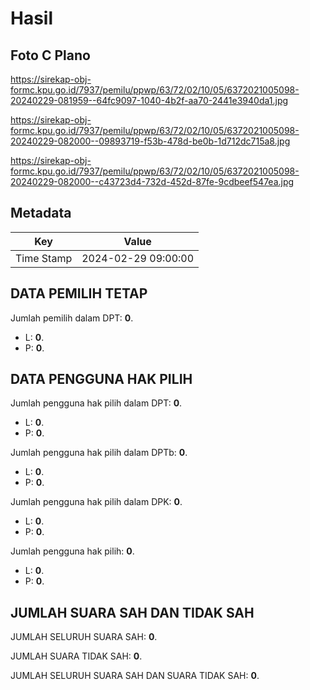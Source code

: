 # Hasil

## Foto C Plano

https://sirekap-obj-formc.kpu.go.id/7937/pemilu/ppwp/63/72/02/10/05/6372021005098-20240229-081959--64fc9097-1040-4b2f-aa70-2441e3940da1.jpg

https://sirekap-obj-formc.kpu.go.id/7937/pemilu/ppwp/63/72/02/10/05/6372021005098-20240229-082000--09893719-f53b-478d-be0b-1d712dc715a8.jpg

https://sirekap-obj-formc.kpu.go.id/7937/pemilu/ppwp/63/72/02/10/05/6372021005098-20240229-082000--c43723d4-732d-452d-87fe-9cdbeef547ea.jpg


## Metadata

| Key        | Value               |
| ---------- | ------------------- |
| Time Stamp | 2024-02-29 09:00:00 |


## DATA PEMILIH TETAP

Jumlah pemilih dalam DPT: **0**.
 * L: **0**.
 * P: **0**.

## DATA PENGGUNA HAK PILIH

Jumlah pengguna hak pilih dalam DPT: **0**.
 * L: **0**.
 * P: **0**.

Jumlah pengguna hak pilih dalam DPTb: **0**.
 * L: **0**.
 * P: **0**.

Jumlah pengguna hak pilih dalam DPK: **0**.
 * L: **0**.
 * P: **0**.

Jumlah pengguna hak pilih: **0**.
 * L: **0**.
 * P: **0**.

## JUMLAH SUARA SAH DAN TIDAK SAH

JUMLAH SELURUH SUARA SAH: **0**.

JUMLAH SUARA TIDAK SAH: **0**.

JUMLAH SELURUH SUARA SAH DAN SUARA TIDAK SAH: **0**.


